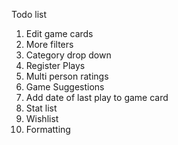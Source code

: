 Todo list

1. Edit game cards 
2. More filters
3. Category drop down 
4. Register Plays 
5. Multi person ratings 
6. Game Suggestions
7. Add date of last play to game card
8. Stat list
9. Wishlist
10. Formatting
